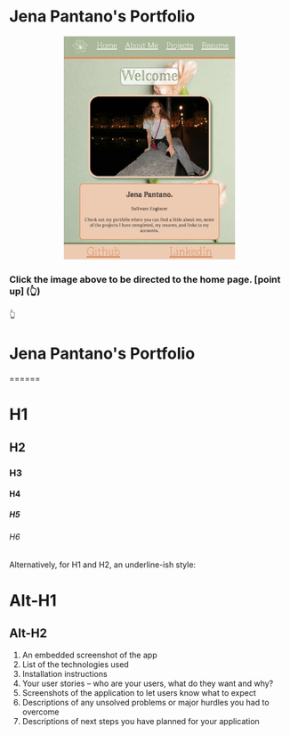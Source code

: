 # Jena Pantano's Portfolio
<div align="center">
<a href="https://jpantano30.github.io/Jena-Pantano-Portfolio/"><img src="homepage.jpg" height="400"></a>
</div>

### Click the image above to be directed to the home page. [point up] (:point_up_2:)
:point_up_2:




# Jena Pantano's Portfolio 
======

# H1
## H2
### H3
#### H4
##### H5
###### H6

Alternatively, for H1 and H2, an underline-ish style:

Alt-H1
======

Alt-H2
------

<ol>
 <li> An embedded screenshot of the app </li>
 <li>List of the technologies used</li>
 <li>Installation instructions </li>
 <li>Your user stories – who are your users, what do they want and why?</li>
 <li>Screenshots of the application to let users know what to expect</li>
 <li>Descriptions of any unsolved problems or major hurdles you had to overcome</li>
 <li>Descriptions of next steps you have planned for your application</li>
 </ol>
 